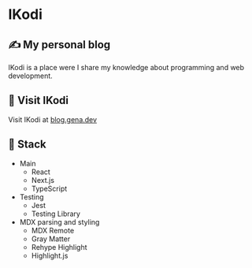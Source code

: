 # IKodi

## ✍️ My personal blog

IKodi is a place were I share my knowledge about programming and web development.

## 🔗 Visit IKodi

Visit IKodi at [blog.gena.dev](https://blog.gena.dev)

## 🚀 Stack

- Main
  - React
  - Next.js
  - TypeScript
- Testing
  - Jest
  - Testing Library
- MDX parsing and styling
  - MDX Remote
  - Gray Matter
  - Rehype Highlight
  - Highlight.js
